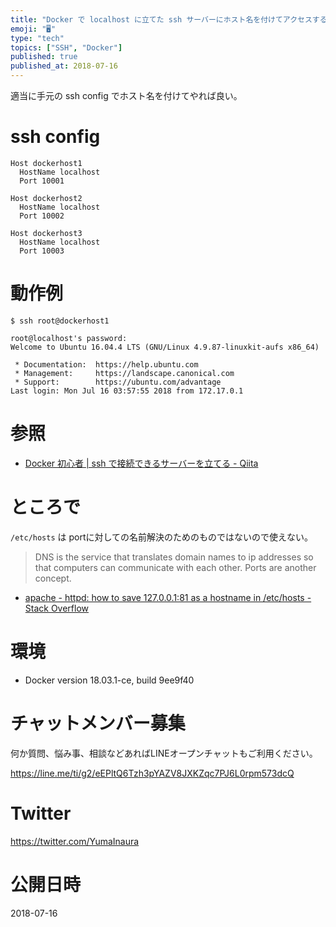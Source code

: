 ```yaml
---
title: "Docker で localhost に立てた ssh サーバーにホスト名を付けてアクセスする"
emoji: "🖥"
type: "tech"
topics: ["SSH", "Docker"]
published: true
published_at: 2018-07-16
---
```


適当に手元の ssh config でホスト名を付けてやれば良い。

# ssh config

```conf:~/.ssh/config
Host dockerhost1
  HostName localhost
  Port 10001

Host dockerhost2
  HostName localhost
  Port 10002

Host dockerhost3
  HostName localhost
  Port 10003
```

# 動作例

```
$ ssh root@dockerhost1

root@localhost's password:
Welcome to Ubuntu 16.04.4 LTS (GNU/Linux 4.9.87-linuxkit-aufs x86_64)

 * Documentation:  https://help.ubuntu.com
 * Management:     https://landscape.canonical.com
 * Support:        https://ubuntu.com/advantage
Last login: Mon Jul 16 03:57:55 2018 from 172.17.0.1
```

# 参照

- [Docker 初心者 | ssh で接続できるサーバーを立てる - Qiita](https://qiita.com/YumaInaura/items/adb20c8083fce2da86e1)

# ところで

`/etc/hosts` は portに対しての名前解決のためのものではないので使えない。

>DNS is the service that translates domain names to ip addresses so that computers can communicate with each other.
>Ports are another concept. 

- [apache - httpd: how to save 127.0.0.1:81 as a hostname in /etc/hosts - Stack Overflow](https://stackoverflow.com/questions/34980462/httpd-how-to-save-127-0-0-181-as-a-hostname-in-etc-hosts)

# 環境

- Docker version 18.03.1-ce, build 9ee9f40








<!-- Update From Qiita API -->

# チャットメンバー募集


何か質問、悩み事、相談などあればLINEオープンチャットもご利用ください。

https://line.me/ti/g2/eEPltQ6Tzh3pYAZV8JXKZqc7PJ6L0rpm573dcQ





# Twitter


https://twitter.com/YumaInaura


<!-- Update From Qiita API -->



# 公開日時

2018-07-16
